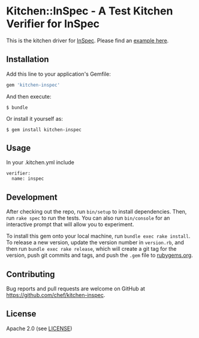 # Kitchen::InSpec - A Test Kitchen Verifier for InSpec

This is the kitchen driver for [InSpec](https://github.com/chef/inspec). Please find an [example here](https://github.com/chef/inspec/tree/master/examples/kitchen-chef).

## Installation

Add this line to your application's Gemfile:

```ruby
gem 'kitchen-inspec'
```

And then execute:

    $ bundle

Or install it yourself as:

    $ gem install kitchen-inspec

## Usage

In your .kitchen.yml include
```
verifier:
  name: inspec
```

## Development

After checking out the repo, run `bin/setup` to install dependencies. Then, run `rake spec` to run the tests. You can also run `bin/console` for an interactive prompt that will allow you to experiment.

To install this gem onto your local machine, run `bundle exec rake install`. To release a new version, update the version number in `version.rb`, and then run `bundle exec rake release`, which will create a git tag for the version, push git commits and tags, and push the `.gem` file to [rubygems.org](https://rubygems.org).

## Contributing

Bug reports and pull requests are welcome on GitHub at https://github.com/chef/kitchen-inspec.

## License

Apache 2.0 (see [LICENSE][license])

[license]: https://github.com/chef/kitchen-inspec/blob/master/LICENSE
